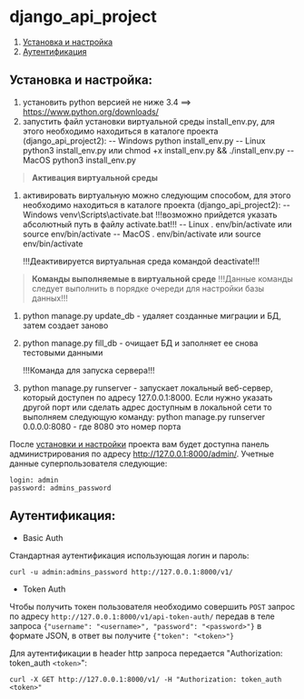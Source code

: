 # django_api_project
1) [Установка и настройка](#Установка-и-настройка)
2) [Аутентификация](#Аутентификация)

## Установка и настройка:

1) установить python версией не ниже 3.4 ==> https://www.python.org/downloads/
2) запустить файл установки виртуальной среды install_env.py, для этого необходимо
   находиться в каталоге проекта (django_api_project2):
   -- Windows
	python install_env.py
   -- Linux
	python3 install_env.py
	или
	chmod +x install_env.py && ./install_env.py
   -- MacOS
	python3 install_env.py

> **Активация виртуальной среды**

1) активировать виртуальную можно следующим способом, для этого необходимо находиться
   в каталоге проекта (django_api_project2):
   -- Windows
	venv\Scripts\activate.bat
	!!!возможно прийдется указать абсолютный путь в файлу activate.bat!!!
   -- Linux
	. env/bin/activate
	или
	source env/bin/activate
    -- MacOS
	. env/bin/activate
	или
	source env/bin/activate

	!!!Деактивируется виртуальная среда командой deactivate!!!

> **Команды выполняемые в виртуальной среде**
    !!!Данные команды следует выполнить в порядке очереди для настройки базы данных!!!

1) python manage.py update_db - удаляет созданные миграции и БД, затем
   создает заново

2) python manage.py fill_db - очищает БД и заполняет ее снова тестовыми данными

    !!!Команда для запуска сервера!!!

1) python manage.py runserver - запускает локальный веб-сервер,
   который доступен по адресу 127.0.0.1:8000.
   Если нужно указать другой порт или сделать
   адрес доступным в локальной сети то выполняем следующую команду:
   python manage.py runserver 0.0.0.0:8080 - где 8080 это номер порта

После [установки и настройки](https://github.com/mikibouns/django_api_project2/blob/master/install_manual.txt) проекта вам будет доступна панель администрирования по адресу http://127.0.0.1:8000/admin/.
Учетные данные суперпользователя следующие: 
```
login: admin
password: admins_password
```

## Аутентификация:

- Basic Auth

Стандартная аутентификация использующая логин и пароль:
```
curl -u admin:admins_password http://127.0.0.1:8000/v1/
```

- Token Auth

Чтобы получить токен пользователя необходимо совершить `POST` запрос по адресу `http://127.0.0.1:8000/v1/api-token-auth/` передав в теле запроса `{"username": "<username>", "password": "<password>"}` в формате JSON, в ответ вы получите `{"token": "<token>"}` 

Для аутентификации в header http запроса передается  "Authorization: token_auth `<token>`":
```
curl -X GET http://127.0.0.1:8000/v1/ -H "Authorization: token_auth <token>"
```
